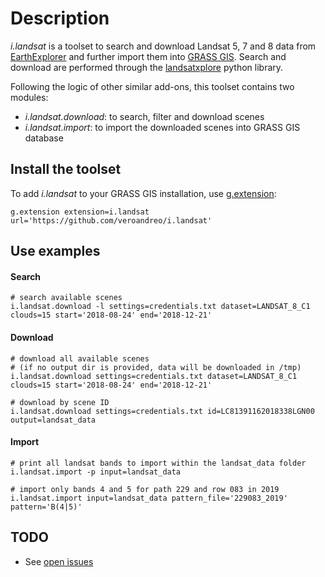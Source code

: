 # Description

*i.landsat* is a toolset to search and download Landsat 5, 7 and 8 
data from [EarthExplorer](https://earthexplorer.usgs.gov/) and further 
import them into [GRASS GIS](https://grass.osgeo.org/). 
Search and download are performed through the
[landsatxplore](https://github.com/yannforget/landsatxplore) 
python library.

Following the logic of other similar add-ons, this toolset contains two 
modules: 
- *i.landsat.download*: to search, filter and download scenes
- *i.landsat.import*: to import the downloaded scenes into GRASS GIS database

## Install the toolset

To add *i.landsat* to your GRASS GIS installation, use 
[g.extension](https://grass.osgeo.org/grass-stable/manuals/g.extension.html):

```
g.extension extension=i.landsat url='https://github.com/veroandreo/i.landsat'
``` 

## Use examples

#### Search 

```shell script
# search available scenes
i.landsat.download -l settings=credentials.txt dataset=LANDSAT_8_C1 clouds=15 start='2018-08-24' end='2018-12-21'
```

#### Download

```shell script
# download all available scenes 
# (if no output dir is provided, data will be downloaded in /tmp)
i.landsat.download settings=credentials.txt dataset=LANDSAT_8_C1 clouds=15 start='2018-08-24' end='2018-12-21'

# download by scene ID
i.landsat.download settings=credentials.txt id=LC81391162018338LGN00 output=landsat_data
```

#### Import

```shell script
# print all landsat bands to import within the landsat_data folder
i.landsat.import -p input=landsat_data

# import only bands 4 and 5 for path 229 and row 083 in 2019
i.landsat.import input=landsat_data pattern_file='229083_2019' pattern='B(4|5)'
```

## TODO

- See [open issues](https://github.com/veroandreo/i.landsat/issues)